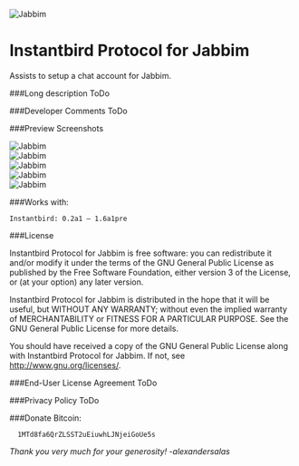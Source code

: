 ![Jabbim](https://raw.github.com/alexsalas/instantbird-protocol-jabbim/master/chrome/skin/jabbim.png "Jabbim")

Instantbird Protocol for Jabbim
================================
Assists to setup a chat account for Jabbim.

###Long description
ToDo

###Developer Comments 
ToDo

###Preview Screenshots

![Jabbim](https://raw.github.com/alexsalas/instantbird-protocol-jabbim/master/aio/preview-1.png "Jabbim")<br>
![Jabbim](https://raw.github.com/alexsalas/instantbird-protocol-jabbim/master/aio/preview-2.png "Jabbim")<br>
![Jabbim](https://raw.github.com/alexsalas/instantbird-protocol-jabbim/master/aio/preview-3.png "Jabbim")<br>
![Jabbim](https://raw.github.com/alexsalas/instantbird-protocol-jabbim/master/aio/preview-4.png "Jabbim")<br>
![Jabbim](https://raw.github.com/alexsalas/instantbird-protocol-jabbim/master/aio/preview-5.png "Jabbim")<br>

###Works with:

    Instantbird: 0.2a1 – 1.6a1pre

###License

Instantbird Protocol for Jabbim is free software: you can redistribute it and/or modify it under the terms of the GNU General Public License as published by the Free Software Foundation, either version 3 of the License, or (at your option) any later version.

Instantbird Protocol for Jabbim is distributed in the hope that it will be useful, but WITHOUT ANY WARRANTY; without even the implied warranty of MERCHANTABILITY or FITNESS FOR A PARTICULAR PURPOSE. See the GNU General Public License for more details.

You should have received a copy of the GNU General Public License along with Instantbird Protocol for Jabbim. If not, see http://www.gnu.org/licenses/. 

###End-User License Agreement 
ToDo

###Privacy Policy 
ToDo

###Donate Bitcoin:
      
      1MTd8fa6QrZLSST2uEiuwhLJNjeiGoUe5s
      
_Thank you very much for your generosity! -alexandersalas_